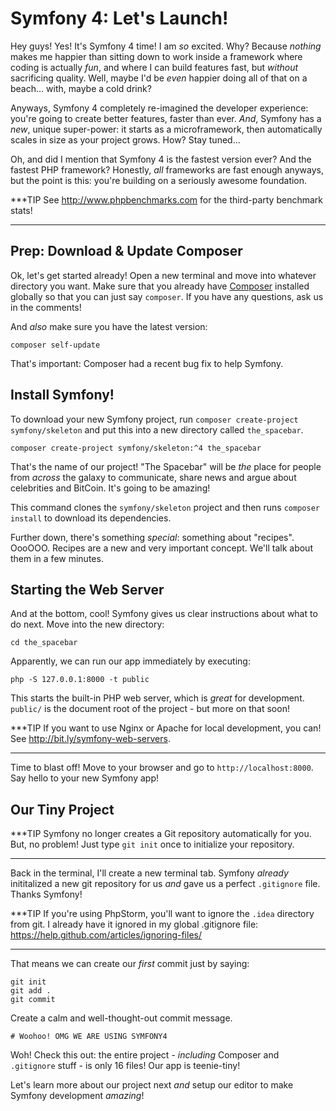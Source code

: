 # Symfony 4: Let's Launch!

Hey guys! Yes! It's Symfony 4 time! I am *so* excited. Why? Because *nothing*
makes me happier than sitting down to work inside a framework where coding is actually
*fun*, and where I can build features fast, but *without* sacrificing quality. Well,
maybe I'd be *even* happier doing all of that on a beach... with, maybe a cold drink?

Anyways, Symfony 4 completely re-imagined the developer experience: you're going
to create better features, faster than ever. *And*, Symfony has a *new*, unique
super-power: it starts as a microframework, then automatically scales in size as
your project grows. How? Stay tuned...

Oh, and did I mention that Symfony 4 is the fastest version ever? And the fastest
PHP framework? Honestly, *all* frameworks are fast enough anyways, but the point
is this: you're building on a seriously awesome foundation.

***TIP
See http://www.phpbenchmarks.com for the third-party benchmark stats!
***

## Prep: Download & Update Composer

Ok, let's get started already! Open a new terminal and move into whatever directory
you want. Make sure that you already have [Composer](https://getcomposer.org/) installed
globally so that you can just say `composer`. If you have any questions, ask us
in the comments!

And *also* make sure you have the latest version:

```terminal-silent
composer self-update
```

That's important: Composer had a recent bug fix to help Symfony.

## Install Symfony!

To download your new Symfony project, run `composer create-project symfony/skeleton`
and put this into a new directory called `the_spacebar`.

```terminal-silent
composer create-project symfony/skeleton:^4 the_spacebar
```

That's the name of our project! "The Spacebar" will be *the* place for people from
*across* the galaxy to communicate, share news and argue about celebrities and
BitCoin. It's going to be amazing!

This command clones the `symfony/skeleton` project and then runs `composer install`
to download its dependencies.

Further down, there's something *special*: something about "recipes". OooOOO.
Recipes are a new and very important concept. We'll talk about them in a few minutes.

## Starting the Web Server

And at the bottom, cool! Symfony gives us clear instructions about what to do
next. Move into the new directory:

```terminal-silent
cd the_spacebar
```

Apparently, we can run our app immediately by executing:

```terminal
php -S 127.0.0.1:8000 -t public
```

This starts the built-in PHP web server, which is *great* for development. `public/`
is the document root of the project - but more on that soon!

***TIP
If you want to use Nginx or Apache for local development, you can! See
http://bit.ly/symfony-web-servers.
***

Time to blast off! Move to your browser and go to `http://localhost:8000`. Say
hello to your new Symfony app!

## Our Tiny Project

***TIP
Symfony no longer creates a Git repository automatically for you. But, no problem!
Just type `git init` once to initialize your repository.
***

Back in the terminal, I'll create a new terminal tab. Symfony *already* inititalized
a new git repository for us *and* gave us a perfect `.gitignore` file. Thanks Symfony!

***TIP
If you're using PhpStorm, you'll want to ignore the `.idea` directory from git. I already have it
ignored in my global .gitignore file: https://help.github.com/articles/ignoring-files/
***

That means we can create our *first* commit just by saying:

```terminal
git init
git add .
git commit
```

Create a calm and well-thought-out commit message.

```terminal-silent
# Woohoo! OMG WE ARE USING SYMFONY4
```

Woh! Check this out: the entire project - *including* Composer and `.gitignore`
stuff - is only 16 files! Our app is teenie-tiny!

Let's learn more about our project next *and* setup our editor to make Symfony
development *amazing*!
